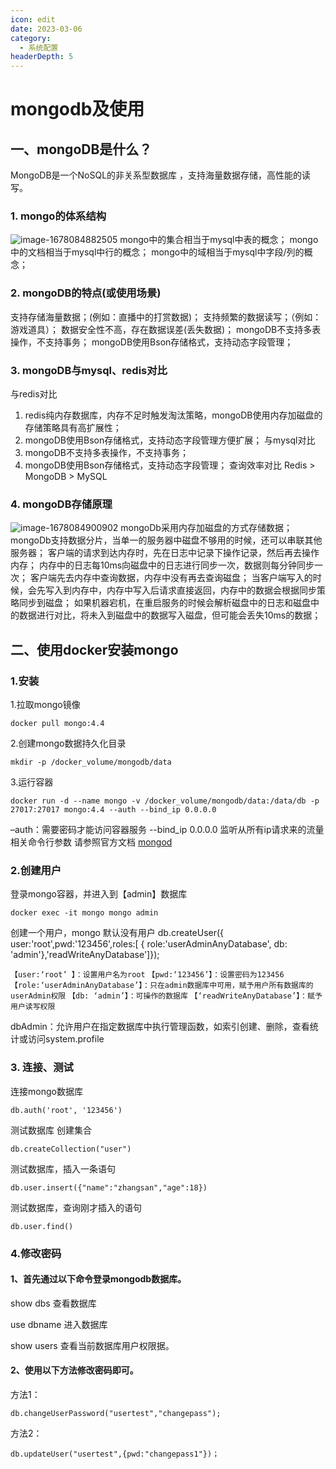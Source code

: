 ```yaml
---
icon: edit
date: 2023-03-06
category:
  - 系统配置
headerDepth: 5
---
```



# mongodb及使用
## 一、mongoDB是什么？
MongoDB是一个NoSQL的非关系型数据库 ，支持海量数据存储，高性能的读写。

### 1. mongo的体系结构
![image-1678084882505](https://local.wuanwanghao.top:9000/test/test/image-1678084882505.png)
mongo中的集合相当于mysql中表的概念；
mongo中的文档相当于mysql中行的概念；
mongo中的域相当于mysql中字段/列的概念；
### 2. mongoDB的特点(或使用场景)
支持存储海量数据；(例如：直播中的打赏数据)；
支持频繁的数据读写；（例如：游戏道具）；
数据安全性不高，存在数据误差(丢失数据)；
mongoDB不支持多表操作，不支持事务；
mongoDB使用Bson存储格式，支持动态字段管理；
### 3. mongoDB与mysql、redis对比
与redis对比
1. redis纯内存数据库，内存不足时触发淘汰策略，mongoDB使用内存加磁盘的存储策略具有高扩展性；
2. mongoDB使用Bson存储格式，支持动态字段管理方便扩展；
与mysql对比
1. mongoDB不支持多表操作，不支持事务；
2. mongoDB使用Bson存储格式，支持动态字段管理；
查询效率对比
Redis > MongoDB > MySQL

### 4. mongoDB存储原理
![image-1678084900902](https://local.wuanwanghao.top:9000/test/test/image-1678084900902.png)
mongoDb采用内存加磁盘的方式存储数据；
mongoDb支持数据分片，当单一的服务器中磁盘不够用的时候，还可以串联其他服务器；
客户端的请求到达内存时，先在日志中记录下操作记录，然后再去操作内存；
内存中的日志每10ms向磁盘中的日志进行同步一次，数据则每分钟同步一次；
客户端先去内存中查询数据，内存中没有再去查询磁盘；
当客户端写入的时候，会先写入到内存中，内存中写入后请求直接返回，内存中的数据会根据同步策略同步到磁盘；
如果机器宕机，在重启服务的时候会解析磁盘中的日志和磁盘中的数据进行对比，将未入到磁盘中的数据写入磁盘，但可能会丢失10ms的数据；


## 二、使用docker安装mongo

### 1.安装
1.拉取mongo镜像
``` shell
docker pull mongo:4.4
```

2.创建mongo数据持久化目录
``` shell
mkdir -p /docker_volume/mongodb/data
```
3.运行容器
``` shell
docker run -d --name mongo -v /docker_volume/mongodb/data:/data/db -p 27017:27017 mongo:4.4 --auth --bind_ip 0.0.0.0
```
–auth：需要密码才能访问容器服务
--bind_ip 0.0.0.0 监听从所有ip请求来的流量
相关命令行参数 请参照官方文档  [mongod](https://www.mongodb.com/docs/manual/reference/program/mongod/#cmdoption-mongod-auth)


### 2.创建用户
登录mongo容器，并进入到【admin】数据库
```
docker exec -it mongo mongo admin
```
创建一个用户，mongo 默认没有用户
db.createUser({ user:'root',pwd:'123456',roles:[ { role:'userAdminAnyDatabase', db: 'admin'},'readWriteAnyDatabase']});

```【user:‘root’ 】：设置用户名为root```
```【pwd:‘123456’】：设置密码为123456```
```【role:‘userAdminAnyDatabase’】：只在admin数据库中可用，赋予用户所有数据库的userAdmin权限```
```【db: ‘admin’】：可操作的数据库```
```【‘readWriteAnyDatabase’】：赋予用户读写权限 ```

dbAdmin：允许用户在指定数据库中执行管理函数，如索引创建、删除，查看统计或访问system.profile
### 3. 连接、测试
连接mongo数据库
 ```shell
db.auth('root', '123456')
 ```
 测试数据库 创建集合
 ```shell
 db.createCollection("user")
 ```
测试数据库，插入一条语句
 ```shell
 db.user.insert({"name":"zhangsan","age":18})
 ```
测试数据库，查询刚才插入的语句
 ```shell
 db.user.find()
  ```
###  4.修改密码
#### 1、首先通过以下命令登录mongodb数据库。

show dbs          查看数据库

use dbname      进入数据库

show users        查看当前数据库用户权限据。

#### 2、使用以下方法修改密码即可。

方法1：
 ```shell
db.changeUserPassword("usertest","changepass");
  ```
方法2：
 ```shell
db.updateUser("usertest",{pwd:"changepass1"})；
  ```
  

